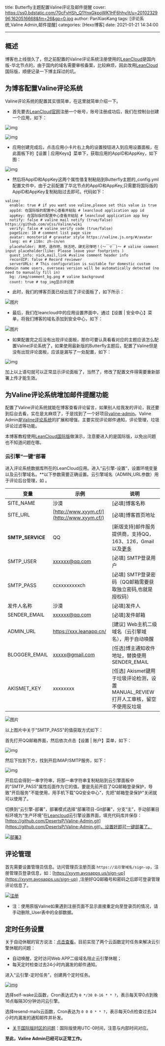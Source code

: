 title: Butterfly主题配置Valine评论及邮件提醒
cover: https://ss0.bdstatic.com/70cFvHSh_Q1YnxGkpoWK1HF6hhy/it/u=2010232996,1620516668&fm=26&gp=0.jpg
author: PanXiaoKang
tags: [评论系统,Valine Admin,邮件提醒]
categories: [Hexo博客]
date: 2021-01-21 14:34:00

---

## 概述

博客也上线很久了，但之前配置的Valine评论系统注册使用的[LeanCloud](https://leancloud.app/)是国内版-华北节点的，由于国内的域名需要审核备案，比较麻烦，因此改用[LeanCloud](https://leancloud.app/)国际版，顺便记录一下博主踩过的坑。

## 为博客配置Valine评论系统

Valine评论系统的配置其实很简单，在这里就简单介绍一下。

* 首先要去[LeanCloud官网](https://www.leancloud.cn/)注册一个帐号，账号注册成功后，我们在控制台创建一个应用，如下：

![img](https://img-blog.csdnimg.cn/20200710120906355.png?x-oss-process=image/watermark,type_ZmFuZ3poZW5naGVpdGk,shadow_10,text_aHR0cHM6Ly9ibG9nLmNzZG4ubmV0L3FxXzM1MTE3MDI0,size_16,color_FFFFFF,t_70)

![img](https://img-blog.csdnimg.cn/20200710120918650.png?x-oss-process=image/watermark,type_ZmFuZ3poZW5naGVpdGk,shadow_10,text_aHR0cHM6Ly9ibG9nLmNzZG4ubmV0L3FxXzM1MTE3MDI0,size_16,color_FFFFFF,t_70)

* 应用创建完成后，点击应用小卡片右上角的设置按钮进入到应用设置面板，在此面板下的【设置 | 应用Keys】菜单下，获取应用的AppID和AppKey，如下图：

![img](https://img-blog.csdnimg.cn/2020071012093913.png?x-oss-process=image/watermark,type_ZmFuZ3poZW5naGVpdGk,shadow_10,text_aHR0cHM6Ly9ibG9nLmNzZG4ubmV0L3FxXzM1MTE3MDI0,size_16,color_FFFFFF,t_70)

* 然后将AppID和AppKey这两个属性值复制粘贴到Butterfly主题的_config.yml配置文件中，由于之前配置了华北节点的AppID和AppKey,只需要将国际版的AppID和AppKey复制粘贴过去即可。代码如下：

```
valine:
  enable: true # if you want use valine,please set this value is true
  appId: 在国际版的配置中心查看并粘贴 # leancloud application app id
  appKey: 在国际版的配置中心查看并粘贴 # leancloud application app key
  notify: false # valine mail notify (true/false) https://github.com/xCss/Valine/wiki
  verify: false # valine verify code (true/false)
  pageSize: 10 # comment list page size
  avatar: monsterid # gravatar style https://valine.js.org/#/avatar
  lang: en # i18n: zh-cn/en
  placeholder: 来吧，造作吧，快活吧，肆无忌惮吧！(～￣▽￣)～ # valine comment input placeholder(like: Please leave your footprints )
  guest_info: nick,mail,link #valine comment header info
  recordIP: false # Record reviewer 
  serverURLs: # This configuration is suitable for domestic custom domain name users, overseas version will be automatically detected (no need to manually fill in)
  bg: /img/comment_bg.png # valine background
  count: true # top_img显示评论数
```

* 此时，我们的博客页面已经出现了评论面板了，如下所示：

![图片](评论面板.png "评论面板.png")

* 最后，我们在leancloud中的应用设置界面中，通过【设置 | 安全中心】菜单，将我们博客的域名添加到安全中心，如下：

![图片](安全中心.png "安全中心.png")

* 如果配置完之后没有出现评论面板，那你可要认真看看对应的主题应该怎么配置Valine评论系统了，如果使用最新版的Butterfly主题后，配置了Valine但是没有出现评论面板，应该是漏写了一处配置，如下：

![img](https://img-blog.csdnimg.cn/20200710121050308.png?x-oss-process=image/watermark,type_ZmFuZ3poZW5naGVpdGk,shadow_10,text_aHR0cHM6Ly9ibG9nLmNzZG4ubmV0L3FxXzM1MTE3MDI0,size_16,color_FFFFFF,t_70)

加上以上语句就可以正常显示评论面板了，当然了，修改了配置文件得需要重新部署上传才能生效。

## 为Valine评论系统增加邮件提醒功能

配置了Valine评论系统就能在博客查看评论留言，如果别人给我发的评论，我还要到后台去看，实在是太麻烦了，于是找到了一个好项目[valine-admin](https://github.com/DesertsP/Valine-Admin)。Valine Admin是[Valine评论系统](https://deserts.io/diy-a-comment-system/)的扩展和增强，主要实现评论邮件通知，评论管理，垃圾评论过滤等功能。

本博客教程使用[LeanCloud国际版](https://leancloud.app/)做演示，注意要进入的是国际版，以免出问题也不知道问题在哪。

### 云引擎“一键”部署

进入评论系统数据库所在的LeanCloud应用。进入“云引擎-设置”，设置环境变量以及云引擎域名。**以下参数需要正确设置。云引擎域名（ADMIN_URL参数）用于评论后台管理，如 。

| 变量                   | 示例                                    | 说明                                                                                                                 |
| ---------------------- | --------------------------------------- | -------------------------------------------------------------------------------------------------------------------- |
| SITE_NAME              | 沙漠                                    | [必填]博客名称                                                                                                       |
| SITE_URL               | [http://www.xyym.cf/](http://www.xyym.cf/) | [必填]博客首页地址                                                                                                   |
| **SMTP_SERVICE** | QQ                                      | [新版支持]邮件服务提供商，支持QQ，163、126，Gmail以及[更多](https://nodemailer.com/smtp/well-known/#supported-services) |
| SMTP_USER              | [xxxxxx@qq.com](mailto:xxxxxx@qq.com)      | [必填] SMTP登录用户                                                                                                  |
| SMTP_PASS              | ccxxxxxxxxch                            | [必填] SMTP登录密码（QQ邮箱需要获取独立密码,也就是授权码）                                                           |
| 发件人名称             | 沙漠                                    | [必填]发件人                                                                                                         |
| SENDER_EMAIL           | [xxxxxx@qq.com](mailto:xxxxxx@qq.com)      | [必填]发件邮箱                                                                                                       |
| ADMIN_URL              | https://xxx.leanapp.cn/                 | [建议] Web主机二级域名（云引擎域名），用于自动唤醒                                                                   |
| BLOGGER_EMAIL          | [xxxxx@gmail.com](mailto:xxxxx@gmail.com)  | [任选]博主通知收件地址，替换使用SENDER_EMAIL                                                                         |
| AKISMET_KEY            | xxxxxxxx                                | [任选] Akismet键用于垃圾评论检测，设置MANUAL_REVIEW打开人工审核，留空不使用反垃圾                                    |

![图片](自定义环境变量.png "自定义环境变量.png")

以上图片中关于"SMTP_PASS"的值获取方式如下：

首先打开QQ邮箱界面，然后依次点击【设置 | 账户】菜单，如下：

![img](QQ邮箱界面.png "QQ邮箱界面.png")

然后下拉到下方，找到开启IMAP/SMTP服务，如下：

![img](授权码生成.png "授权码生成.png")

开启后会得到一串字符串，将那一串字符串复制粘贴到云引擎面板中的"SMTP_PASS"属性后面作为它的值。要是先前开启了QQ邮箱登录保护，导致"开启服务"不能使用，用手机下载"QQ安全中心"，先把"邮箱登录保护"关闭就可以使用了。

切换到“云引擎-部署”，部署模式选择“部署项目-Git部署”，分支“主”，手动部署目标环境为“生产环境”在[Leancloud](https://leancloud.cn/dashboard/#/apps)云引擎设置界面，填充代码库并保存：[https://github.com/DesertsP/Valine-Admin.git](https://github.com/DesertsP/Valine-Admin.git)，设置好即可一键部署了。

[![部署3](https://github.com/DesertsP/Valine-Admin/raw/master/assets/imgs/deploy4.png)](https://github.com/DesertsP/Valine-Admin/blob/master/assets/imgs/deploy4.png)

## 评论管理

首先需要设置管理员信息。访问管理员注册页面 `https://云引擎域名/sign-up`，注册管理员登录信息，如：[https://xyym.avosapps.us/sign-up](https://xyym.avosapps.us/sign-up) ,注册好QQ邮箱号和密码之后即可登录管理评论信息了。

[![注册](https://github.com/DesertsP/Valine-Admin/raw/master/assets/imgs/signup2.png)](https://github.com/DesertsP/Valine-Admin/blob/master/assets/imgs/signup2.png)

- 注：使用原版Valine如果遇到注册页面不显示直接重定向至登录页的情况，请手动删除_User表中的全部数据。

## 定时任务设置

关于自动休眠的官方说法：[点击查看](https://leancloud.cn/docs/leanengine_plan.html#hash633315134)。目前实现了两个云函数定时任务来解决云引擎休眠的问题：

- 自动唤醒，定时访问Web APP二级域名阻止云引擎休眠；
- 每天定时检查过去24小时内漏发的邮件通知。

进入“云引擎-定时任务”，创建两个定时任务。

[![img](https://github.com/DesertsP/Valine-Admin/raw/master/assets/imgs/cron4.png)](https://github.com/DesertsP/Valine-Admin/blob/master/assets/imgs/cron4.png)

选择self-wake云函数，Cron表达式为 `0 */30 0-16 * * ?`，表示每天早0点到晚16点每隔30分钟访问云引擎。

选择resend-mails云函数，Cron表达为 `0 0 0 * * ?`，表示每天0点检查过去24小时内漏发的通知邮件并补发。

- [关于国际版时区的问题](https://github.com/DesertsP/Valine-Admin/issues/63#issuecomment-533784574)：国际版使用UTC-0时间，注意与内部时间对应。

**至此，Valine Admin已经可以正常工作。**
